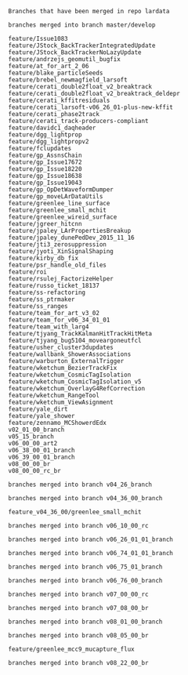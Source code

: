     Branches that have been merged in repo lardata

    branches merged into branch master/develop

    feature/Issue1083
    feature/JStock_BackTrackerIntegratedUpdate
    feature/JStock_BackTrackerNoLazyUpdate
    feature/andrzejs_geomutil_bugfix
    feature/at_for_art_2_06
    feature/blake_particleSeeds
    feature/brebel_newmagfield_larsoft
    feature/cerati_double2float_v2_breaktrack
    feature/cerati_double2float_v2_breaktrack_deldepr
    feature/cerati_kffitresiduals
    feature/cerati_larsoft-v06_26_01-plus-new-kffit
    feature/cerati_phase2track
    feature/cerati_track-producers-compliant
    feature/davidc1_daqheader
    feature/dgg_lightprop
    feature/dgg_lightpropv2
    feature/fclupdates
    feature/gp_AssnsChain
    feature/gp_Issue17672
    feature/gp_Issue18220
    feature/gp_Issue18638
    feature/gp_Issue19043
    feature/gp_OpDetWaveformDumper
    feature/gp_moveLArDataUtils
    feature/greenlee_line_surface
    feature/greenlee_small_mchit
    feature/greenlee_wireid_surface
    feature/jgreer_hitcnn
    feature/jpaley_LArPropertiesBreakup
    feature/jpaley_dunePedDev_2015_11_16
    feature/jti3_zerosuppression
    feature/jyoti_XinSignalShaping
    feature/kirby_db_fix
    feature/psr_handle_old_files
    feature/roi
    feature/rsulej_FactorizeHelper
    feature/russo_ticket_18137
    feature/ss-refactoring
    feature/ss_ptrmaker
    feature/ss_ranges
    feature/team_for_art_v3_02
    feature/team_for_v06_34_01_01
    feature/team_with_larg4
    feature/tjyang_TrackKalmanHitTrackHitMeta
    feature/tjyang_bug5104_moveargoneutfcl
    feature/usher_cluster3dupdates
    feature/wallbank_ShowerAssociations
    feature/warburton_ExternalTrigger
    feature/wketchum_BezierTrackFix
    feature/wketchum_CosmicTagIsolation
    feature/wketchum_CosmicTagIsolation_v5
    feature/wketchum_OverlayG4RefCorrection
    feature/wketchum_RangeTool
    feature/wketchum_ViewAsignment
    feature/yale_dirt
    feature/yale_shower
    feature/zennamo_MCShowerdEdx
    v02_01_00_branch
    v05_15_branch
    v06_00_00_art2
    v06_38_00_01_branch
    v06_39_00_01_branch
    v08_00_00_br
    v08_00_00_rc_br

    branches merged into branch v04_26_branch

    branches merged into branch v04_36_00_branch

    feature_v04_36_00/greenlee_small_mchit

    branches merged into branch v06_10_00_rc

    branches merged into branch v06_26_01_01_branch

    branches merged into branch v06_74_01_01_branch

    branches merged into branch v06_75_01_branch

    branches merged into branch v06_76_00_branch

    branches merged into branch v07_00_00_rc

    branches merged into branch v07_08_00_br

    branches merged into branch v08_01_00_branch

    branches merged into branch v08_05_00_br

    feature/greenlee_mcc9_mucapture_flux

    branches merged into branch v08_22_00_br
